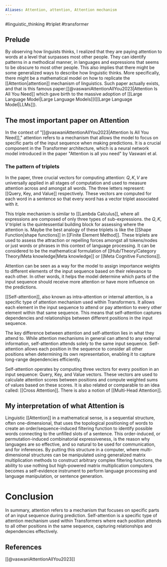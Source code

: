 ```yaml
---
Aliases: Attention, attention, Attention mechanism
---
```

#linguistic_thinking #triplet #transformer

## Prelude
By observing how linguists thinks, I realized that they are paying attention to words at a level that surpasses most other people. They can identify patterns in a methodical manner, in languages and expressions that seems to be obscure to most other people. This also implies that there might be some generalized ways to describe how linguistic thinks. More specifically, there might be a mathematical model on how to replicate the [[Attention|attention]] mechanism of linguistics. Such paper actually exists, and that is this famous paper:[[@vaswaniAttentionAllYou2023|Attention Is All You Need]] which gave birth to the massive adoption of [[Large Language Model|Large Language Models]]([[Large Language Model|LLMs]]).
## The most important paper on Attention
In the context of "[[@vaswaniAttentionAllYou2023|Attention Is All You Need]]," attention refers to a mechanism that allows the model to focus on specific parts of the input sequence when making predictions. It is a crucial component in the Transformer architecture, which is a neural network model introduced in the paper "Attention is all you need" by Vaswani et al.
### The pattern of triplets
In the paper, three crucial vectors for computing attention: $Q, K, V$ are universally applied in all stages of computation and used to measure attention across and amongst all words. The three letters represent: [[Query, Key, and Value]] respectively. These vectors are computed for each word in a sentence so that every word has a vector triplet associated with it.

This triple mechanism is similar to [[Lambda Calculus]], where all expressions are composed of only three types of sub-expressions. the $Q, K, V$ triplet is the quintessential building block for assessing where the attention is. Maybe the best analogy of these triplets is like the [[Shape Function|shape functions]] in [[Finite Element Method]]. These triplets are used to assess the attraction or repelling forces amongst all tokens/nodes or just words or phrases in this context of language processing. It can be considered to be the mathematical formulation of [[Hub/Theory/Category Theory/Meta knowledge|Meta knowledge]] or [[Meta Cognitive Functions]].

Attention can be seen as a way for the model to assign importance weights to different elements of the input sequence based on their relevance to each other. In other words, it helps the model determine which parts of the input sequence should receive more attention or have more influence on the predictions.

[[Self-attention]], also known as intra-attention or internal attention, is a specific type of attention mechanism used within Transformers. It allows each element in the input sequence to attend or pay attention to every other element within that same sequence. This means that self-attention captures dependencies and relationships between different positions in the input sequence.

The key difference between attention and self-attention lies in what they attend to. While attention mechanisms in general can attend to any external information, self-attention attends solely to the same input sequence. Self-attention allows each position in the sequence to consider all other positions when determining its own representation, enabling it to capture long-range dependencies efficiently.

Self-attention operates by computing three vectors for every position in an input sequence: Query, Key, and Value vectors. These vectors are used to calculate attention scores between positions and compute weighted sums of values based on these scores. It is also related or comparable to an idea called: [[Cross Attention]]. There is also a notion of [[Multi-Head Attention]].

## My interpretation of what Attention is
Linguistic [[Attention]] in a mathematical sense, is a sequential structure, often one-dimensional, that uses the topological positioning of words to create an order/sequence-induced filtering function to identify possible words connecting to the unfilled slots of a sentence. This order-induced, or permutation-induced combinatorial expressiveness, is the reason why languages are so effective, and so natural to be used for communication, and for inferences. By putting this structure in a computer, where multi-dimensional structures can be manipulated using generalized matrix multiplication methods to construct arbitrary complex filtering functions, the ability to use nothing but high-powered matrix multiplication computers becomes a self-evidence instrument to perform language processing and language manipulation, or sentence generation.

# Conclusion
In summary, attention refers to a mechanism that focuses on specific parts of an input sequence during prediction. Self-attention is a specific type of attention mechanism used within Transformers where each position attends to all other positions in the same sequence, capturing relationships and dependencies effectively.


## References
[[@vaswaniAttentionAllYou2023]]